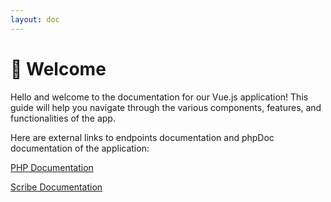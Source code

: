 ```yaml
---
layout: doc
---
```


# 👋 Welcome

Hello and welcome to the documentation for our Vue.js application! This guide will help you navigate through the various components, features, and functionalities of the app.

Here are external links to endpoints documentation and phpDoc documentation of the application:

[PHP Documentation](https://darling-hamster-819164.netlify.app/)

[Scribe Documentation](https://6834c856e7258b5d33c2a59f--cozy-mousse-c05455.netlify.app/)
